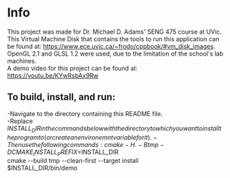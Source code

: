 # Info
This project was made for Dr. Michael D. Adams' SENG 475 course at UVic.  
This Virtual Machine Disk that contains the tools to run this application can be found at: https://www.ece.uvic.ca/~frodo/cppbook/#vm_disk_images.  
OpenGL 2.1 and GLSL 1.2 were used, due to the limitation of the school's lab machines.  
A demo video for this project can be found at: https://youtu.be/KYwRsbAx9Rw  

## To build, install, and run:
-Navigate to the directory containing this README file.  
-Replace $INSTALL_DIR in the commands below with the directory to which you want to install the program to (or create an environemnt variable for it).  
-Then use the following commands:  
    cmake -H. -Btmp -DCMAKE_INSTALL_PREFIX=$INSTALL_DIR  
    cmake --build tmp --clean-first --target install  
    $INSTALL_DIR/bin/demo  
